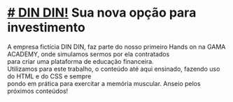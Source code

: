 [# **DIN DIN**!](/assets/images/ilustra-banner.png) 
Sua nova opção para investimento   
==  
  A empresa fictícia DIN DIN, faz parte do nosso primeiro Hands on na GAMA ACADEMY, onde simulamos sermos por ela contratados  
  para criar uma plataforma de educação financeira.  
  Utilizamos para este trabalho, o conteúdo até aqui ensinado, fazendo uso do HTML e do CSS e sempre  
  pondo em prática para exercitar a memória muscular.
  Anseio pelos próximos conteúdos!



